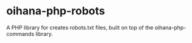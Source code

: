 # oihana-php-robots
A PHP library for creates robots.txt files, built on top of the oihana-php-commands library.
